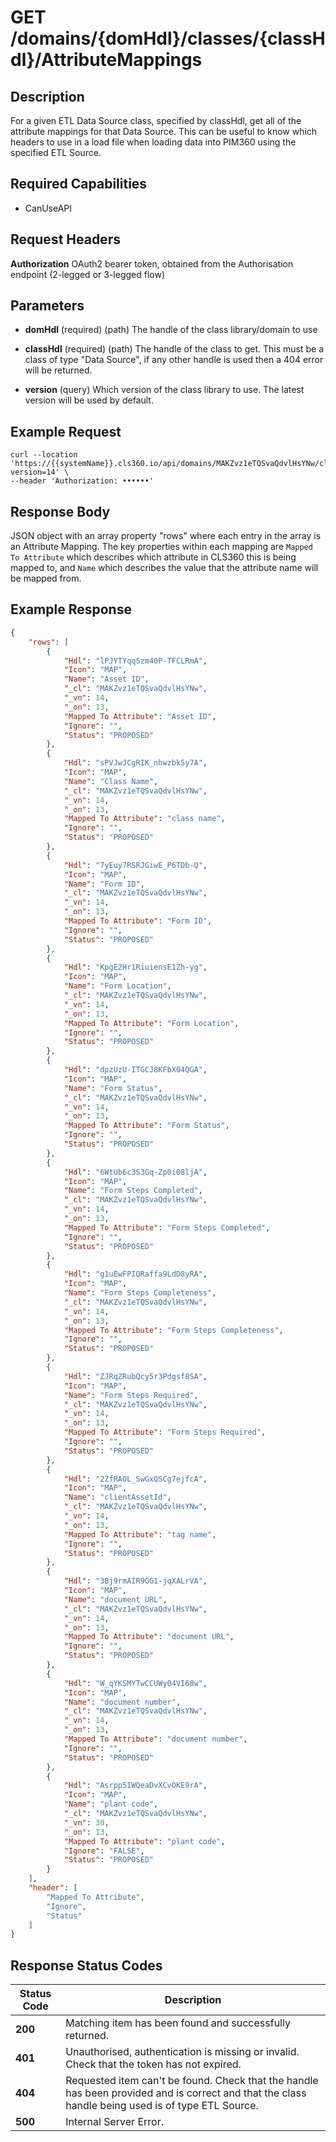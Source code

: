 # GET /domains/{domHdl}/classes/{classHdl}/AttributeMappings

## Description
For a given ETL Data Source class, specified by classHdl, get all of the attribute mappings for that Data Source. This can be useful to know which headers to use in a load file when loading data into PIM360 using the specified ETL Source.

## Required Capabilities
* CanUseAPI

## Request Headers

**Authorization** OAuth2 bearer token, obtained from the Authorisation endpoint (2-legged or 3-legged flow)

## Parameters
* **domHdl** (required) (path) The handle of the class library/domain to use

* **classHdl** (required) (path) The handle of the class to get. This must be a class of type "Data Source", if any other handle is used then a 404 error will be returned.

* **version** (query) Which version of the class library to use. The latest version will be used by default.


## Example Request
```
curl --location 'https://{{systemName}}.cls360.io/api/domains/MAKZvz1eTQSvaQdvlHsYNw/classes/yqvnK8LoRwuYGuc87WuaBg/AttributeMappings?version=14' \
--header 'Authorization: ••••••'
```

## Response Body
JSON object with an array property "rows" where each entry in the array is an Attribute Mapping. The key properties within each mapping are `Mapped To Attribute` which describes which attribute in CLS360 this is being mapped to, and `Name` which describes the value that the attribute name will be mapped from.

## Example Response
```JSON
{
    "rows": [
        {
            "Hdl": "lPJYTYqqSzm40P-TFCLRmA",
            "Icon": "MAP",
            "Name": "Asset ID",
            "_cl": "MAKZvz1eTQSvaQdvlHsYNw",
            "_vn": 14,
            "_on": 13,
            "Mapped To Attribute": "Asset ID",
            "Ignore": "",
            "Status": "PROPOSED"
        },
        {
            "Hdl": "sPVJwJCgRIK_nhwzbk5y7A",
            "Icon": "MAP",
            "Name": "Class Name",
            "_cl": "MAKZvz1eTQSvaQdvlHsYNw",
            "_vn": 14,
            "_on": 13,
            "Mapped To Attribute": "class name",
            "Ignore": "",
            "Status": "PROPOSED"
        },
        {
            "Hdl": "7yEuy7RSRJGiwE_P6TDb-Q",
            "Icon": "MAP",
            "Name": "Form ID",
            "_cl": "MAKZvz1eTQSvaQdvlHsYNw",
            "_vn": 14,
            "_on": 13,
            "Mapped To Attribute": "Form ID",
            "Ignore": "",
            "Status": "PROPOSED"
        },
        {
            "Hdl": "KpgE2Hr1RiuiensE1Zh-yg",
            "Icon": "MAP",
            "Name": "Form Location",
            "_cl": "MAKZvz1eTQSvaQdvlHsYNw",
            "_vn": 14,
            "_on": 13,
            "Mapped To Attribute": "Form Location",
            "Ignore": "",
            "Status": "PROPOSED"
        },
        {
            "Hdl": "dpzUzU-ITGCJ8KFbX04QGA",
            "Icon": "MAP",
            "Name": "Form Status",
            "_cl": "MAKZvz1eTQSvaQdvlHsYNw",
            "_vn": 14,
            "_on": 13,
            "Mapped To Attribute": "Form Status",
            "Ignore": "",
            "Status": "PROPOSED"
        },
        {
            "Hdl": "6WtUb6c3S3Gq-Zp0i08ljA",
            "Icon": "MAP",
            "Name": "Form Steps Completed",
            "_cl": "MAKZvz1eTQSvaQdvlHsYNw",
            "_vn": 14,
            "_on": 13,
            "Mapped To Attribute": "Form Steps Completed",
            "Ignore": "",
            "Status": "PROPOSED"
        },
        {
            "Hdl": "g1uEwFPIQRaffa9LdD8yRA",
            "Icon": "MAP",
            "Name": "Form Steps Completeness",
            "_cl": "MAKZvz1eTQSvaQdvlHsYNw",
            "_vn": 14,
            "_on": 13,
            "Mapped To Attribute": "Form Steps Completeness",
            "Ignore": "",
            "Status": "PROPOSED"
        },
        {
            "Hdl": "ZJRqZRubQcy5r3Pdgsf8SA",
            "Icon": "MAP",
            "Name": "Form Steps Required",
            "_cl": "MAKZvz1eTQSvaQdvlHsYNw",
            "_vn": 14,
            "_on": 13,
            "Mapped To Attribute": "Form Steps Required",
            "Ignore": "",
            "Status": "PROPOSED"
        },
        {
            "Hdl": "2ZfRAOL_SwGxQSCg7ejfcA",
            "Icon": "MAP",
            "Name": "clientAssetId",
            "_cl": "MAKZvz1eTQSvaQdvlHsYNw",
            "_vn": 14,
            "_on": 13,
            "Mapped To Attribute": "tag name",
            "Ignore": "",
            "Status": "PROPOSED"
        },
        {
            "Hdl": "3Bj9rmAIR9GG1-jqXALrVA",
            "Icon": "MAP",
            "Name": "document URL",
            "_cl": "MAKZvz1eTQSvaQdvlHsYNw",
            "_vn": 14,
            "_on": 13,
            "Mapped To Attribute": "document URL",
            "Ignore": "",
            "Status": "PROPOSED"
        },
        {
            "Hdl": "W_qYKSMYTwCCUWy04VI68w",
            "Icon": "MAP",
            "Name": "document number",
            "_cl": "MAKZvz1eTQSvaQdvlHsYNw",
            "_vn": 14,
            "_on": 13,
            "Mapped To Attribute": "document number",
            "Ignore": "",
            "Status": "PROPOSED"
        },
        {
            "Hdl": "Asrpp5IWQeaDvXCvOKE9rA",
            "Icon": "MAP",
            "Name": "plant code",
            "_cl": "MAKZvz1eTQSvaQdvlHsYNw",
            "_vn": 30,
            "_on": 13,
            "Mapped To Attribute": "plant code",
            "Ignore": "FALSE",
            "Status": "PROPOSED"
        }
    ],
    "header": [
        "Mapped To Attribute",
        "Ignore",
        "Status"
    ]
}
```

## Response Status Codes
| Status Code | Description |
| -------- | ------- |
|**200** |Matching item has been found and successfully returned.|
|**401** |Unauthorised, authentication is missing or invalid. Check that the token has not expired.|
|**404** |Requested item can't be found. Check that the handle has been provided and is correct and that the class handle being used is of type ETL Source.|
|**500** |Internal Server Error.|



